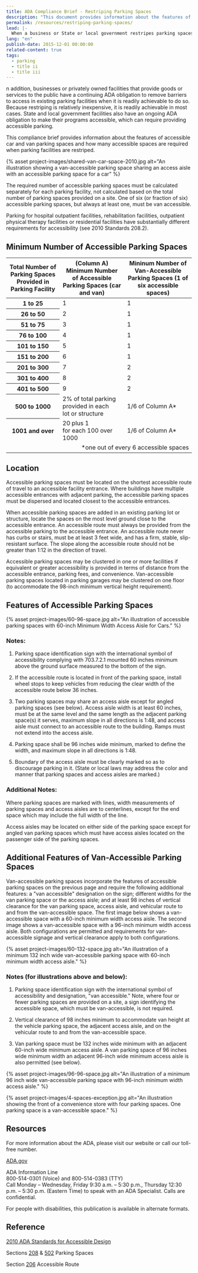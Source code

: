 ```yaml
---
title: ADA Compliance Brief - Restriping Parking Spaces
description: "This document provides information about the features of accessible car and van parking spaces and how many accessible spaces are required when parking facilities are restriped."
permalink: /resources/restriping-parking-spaces/
lead: |-
  When a business or State or local government restripes parking spaces in a parking lot or parking structure (parking facilities), it must provide accessible parking spaces as required by the 2010 ADA Standards for Accessible Design (2010 Standards).  
lang: "en"
publish-date: 2015-12-01 00:00:00
related-content: true
tags:
  - parking
  - title ii
  - title iii
---
```

n addition, businesses or privately owned facilities that provide goods or services to the public have a continuing ADA obligation to remove barriers to access in existing parking facilities when it is readily achievable to do so. Because restriping is relatively inexpensive, it is readily achievable in most cases. State and local government facilities also have an ongoing ADA obligation to make their programs accessible, which can require providing accessible parking.  

This compliance brief provides information about the features of accessible car and van parking spaces and how many accessible spaces are required when parking facilities are restriped.  

{% asset project-images/shared-van-car-space-2010.jpg alt="An illustration showing a van-accessible parking space sharing an access aisle with an accessible parking space for a car" %}  

The required number of accessible parking spaces must be calculated separately for each parking facility, not calculated based on the total number of parking spaces provided on a site. One of six (or fraction of six) accessible parking spaces, but always at least one, must be van accessible.  

Parking for hospital outpatient facilities, rehabilitation facilities, outpatient physical therapy facilities or residential facilities have substantially different requirements for accessibility (see 2010 Standards 208.2).  

## Minimum Number of Accessible Parking Spaces  
<table class="usa-table">
<thead>
<tr>
<th scope="col">Total Number of Parking Spaces Provided in Parking Facility</th>
<th scope="col">(Column A) Minimum Number of Accessible Parking Spaces (car and van)</th>
<th scope="col">Mininum Number of Van-Accessible Parking Spaces (1 of six accessible spaces)</th>
</tr>
</thead>
<tbody>
<tr>
<th scope="row">1 to 25</th>
<td>1</td>
<td>1</td>
</tr>
<tr>
<th scope="row">26 to 50</th>
<td>2</td>
<td>1</td>
</tr>
<tr>
<th scope="row">51 to 75</th>
<td>3</td>
<td>1</td>
</tr>
<tr>
<th scope="row">76 to 100</th>
<td>4</td>
<td>1</td>
</tr>
<tr>
<th scope="row">101 to 150</th>
<td>5</td>
<td>1</td>
</tr>
<tr>
<th scope="row">151 to 200</th>
<td>6</td>
<td>1</td>
</tr>
<tr>
<th scope="row">201 to 300</th>
<td>7</td>
<td>2</td>
</tr>
<tr>
<th scope="row">301 to 400</th>
<td>8</td>
<td>2</td>
</tr>
<tr>
<th scope="row">401 to 500</th>
<td>9</td>
<td>2</td>
</tr>
<tr>
<th scope="row">500 to 1000</th>
<td>2% of total parking <br/>provided in each <br/>lot or structure</td>
<td>1/6 of Column A*</td>
</tr>
<tr>
<th scope="row">1001 and over</th>
<td>20 plus 1 <br/>for each 100 over 1000</td>
<td>1/6 of Column A*</td>
</tr>
<tr>
<td colspan="3" align="right">*one out of every 6 accessible spaces</td>
</tr>
</tbody>
</table>  

## Location  

Accessible parking spaces must be located on the shortest accessible route of travel to an accessible facility entrance. Where buildings have multiple accessible entrances with adjacent parking, the accessible parking spaces must be dispersed and located closest to the accessible entrances.  

When accessible parking spaces are added in an existing parking lot or structure, locate the spaces on the most level ground close to the accessible entrance. An accessible route must always be provided from the accessible parking to the accessible entrance. An accessible route never has curbs or stairs, must be at least 3 feet wide, and has a firm, stable, slip-resistant surface. The slope along the accessible route should not be greater than 1:12 in the direction of travel.  

Accessible parking spaces may be clustered in one or more facilities if equivalent or greater accessibility is provided in terms of distance from the accessible entrance, parking fees, and convenience. Van-accessible parking spaces located in parking garages may be clustered on one floor (to accommodate the 98-inch minimum vertical height requirement).  

## Features of Accessible Parking Spaces  

{% asset project-images/60-96-space.jpg alt="An illustration of accessible parking spaces with 60-inch Minimum Width Access Aisle for Cars." %}  

### Notes:  

1. Parking space identification sign with the international symbol of accessibility complying with 703.7.2.1 mounted 60 inches minimum above the ground surface measured to the bottom of the sign.  

2. If the accessible route is located in front of the parking space, install wheel stops to keep vehicles from reducing the clear width of the accessible route below 36 inches.  

3. Two parking spaces may share an access aisle except for angled parking spaces (see below).  Access aisle width is at least 60 inches, must be at the same level and the same length as the adjacent parking space(s) it serves, maximum slope in all directions is 1:48, and access aisle must connect to an accessible route to the building. Ramps must not extend into the access aisle.  

4. Parking space shall be 96 inches wide minimum, marked to define the width, and maximum slope in all directions is 1:48.  

5. Boundary of the access aisle must be clearly marked so as to discourage parking in it. (State or local laws may address the color and manner that parking spaces and access aisles are marked.)  

### Additional Notes:  

Where parking spaces are marked with lines, width measurements of parking spaces and access aisles are to centerlines, except for the end space which may include the full width of the line.  

Access aisles may be located on either side of the parking space except for angled van parking spaces which must have access aisles located on the passenger side of the parking spaces.  

## Additional Features of Van-Accessible Parking Spaces  

Van-accessible parking spaces incorporate the features of accessible parking spaces on the previous page and require the following additional features: a "van accessible" designation on the sign; different widths for the van parking space or the access aisle; and at least 98 inches of vertical clearance for the van parking space, access aisle, and vehicular route to and from the van-accessible space. The first image below shows a van-accessible space with a 60-inch minimum width access aisle. The second image shows a van-accessible space with a 96-inch minimum width access aisle. Both configurations are permitted and requirements for van-accessible signage and vertical clearance apply to both configurations.  

{% asset project-images/60-132-space.jpg alt="An illustration of a minimum 132 inch wide van-accessible parking space with 60-inch minimum width access aisle." %}  

### Notes (for illustrations above and below):  

1. Parking space identification sign with the international symbol of accessibility and designation, "van accessible." Note, where four or fewer parking spaces are provided on a site, a sign identifying the accessible space, which must be van-accessible, is not required.  

2. Vertical clearance of 98 inches minimum to accommodate van height at the vehicle parking space, the adjacent access aisle, and on the vehicular route to and from the van-accessible space.  

3. Van parking space must be 132 inches wide minimum with an adjacent 60-inch wide minimum access aisle. A van parking space of 96 inches wide minimum width an adjacent 96-inch wide minimum access aisle is also permitted (see below).  

{% asset project-images/96-96-space.jpg alt="An illustration of a minimum 96 inch wide van-accessible parking space with 96-inch minimum width access aisle." %}  

{% asset project-images/4-spaces-exception.jpg alt="An illustration showing the front of a convenience store with four parking spaces.  One parking space is a van-accessible space." %}  

## Resources  

For more information about the ADA, please visit our website or call our toll-free number.

[ADA.gov](https://www.ada.gov)  

ADA Information Line  
800-514-0301 (Voice) and  800-514-0383 (TTY)  
Call Monday – Wednesday, Friday 9:30 a.m. – 5:30 p.m., Thursday 12:30 p.m. – 5:30 p.m. (Eastern Time) to speak with an ADA Specialist. Calls are confidential.  

For people with disabilities, this publication is available in alternate formats.  

## Reference

[2010 ADA Standards for Accessible Design](https://www.ada.gov/regs2010/2010ADAStandards/2010ADAstandards.htm)  

Sections [208](https://www.ada.gov/regs2010/2010ADAStandards/2010ADAstandards.htm#pgfId-1010282) & [502](https://www.ada.gov/regs2010/2010ADAStandards/2010ADAstandards.htm#pgfId-1006250) Parking Spaces  

Section [206](https://www.ada.gov/regs2010/2010ADAStandards/2010ADAstandards.htm#pgfId-1010125) Accessible Route  
